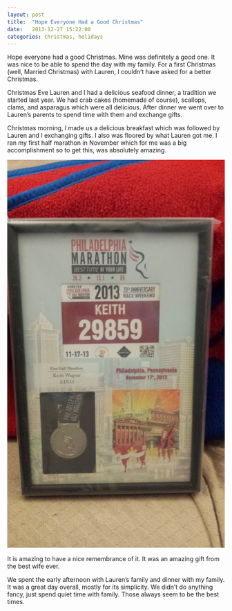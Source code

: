 ```yaml
---
layout: post
title:  "Hope Everyone Had a Good Christmas"
date:   2013-12-27 15:22:00
categories: christmas, holidays
---
```


Hope everyone had a good Christmas. Mine was definitely a good one. It was nice to be able to spend the day with my family. For a first Christmas (well, Married Christmas) with Lauren, I couldn’t have asked for a better Christmas.

Christmas Eve Lauren and I had a delicious seafood dinner, a tradition we started last year. We had crab cakes (homemade of course), scallops, clams, and asparagus which were all delicious. After dinner we went over to Lauren’s parents to spend time with them and exchange gifts.

Christmas morning, I made us a delicious breakfast which was followed by Lauren and I exchanging gifts. I also was floored by what Lauren got me. I ran my first half marathon in November which for me was a big accomplishment so to get this, was absolutely amazing.

![Half Marathon Frame](/assets/images/posts/half-marathon-poster.jpg)

It is amazing to have a nice remembrance of it. It was an amazing gift from the best wife ever.

We spent the early afternoon with Lauren’s family and dinner with my family. It was a great day overall, mostly for its simplicity. We didn’t do anything fancy, just spend quiet time with family. Those always seem to be the best times.